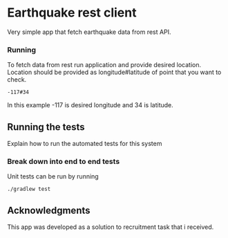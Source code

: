 # Earthquake rest client

Very simple app that fetch earthquake data from rest API.

### Running

To fetch data from rest run application and provide desired location.
Location should be provided as longitude#latitude of point that you want to check.

```
-117#34
```
In this example -117 is desired longitude and 34 is latitude.

## Running the tests

Explain how to run the automated tests for this system

### Break down into end to end tests

Unit tests can be run by running

```
./gradlew test
```

## Acknowledgments

This app was developed as a solution to recruitment task that i received.
